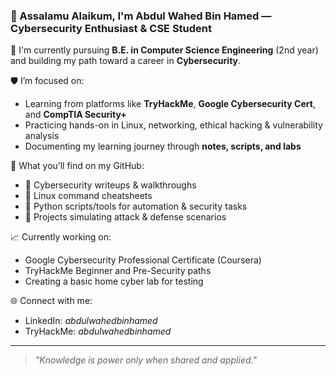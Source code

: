 ### 👋 Assalamu Alaikum, I'm Abdul Wahed Bin Hamed — Cybersecurity Enthusiast & CSE Student

🔐 I'm currently pursuing **B.E. in Computer Science Engineering** (2nd year) and building my path toward a career in **Cybersecurity**.

🛡️ I’m focused on:
- Learning from platforms like **TryHackMe**, **Google Cybersecurity Cert**, and **CompTIA Security+**
- Practicing hands-on in Linux, networking, ethical hacking & vulnerability analysis
- Documenting my learning journey through **notes, scripts, and labs**

📂 What you’ll find on my GitHub:
- 🔸 Cybersecurity writeups & walkthroughs
- 🔸 Linux command cheatsheets
- 🔸 Python scripts/tools for automation & security tasks
- 🔸 Projects simulating attack & defense scenarios

📈 Currently working on:
- Google Cybersecurity Professional Certificate (Coursera)
- TryHackMe Beginner and Pre-Security paths
- Creating a basic home cyber lab for testing

🌐 Connect with me:
- LinkedIn: *abdulwahedbinhamed*
- TryHackMe: *abdulwahedbinhamed*

---

> *"Knowledge is power only when shared and applied."*

